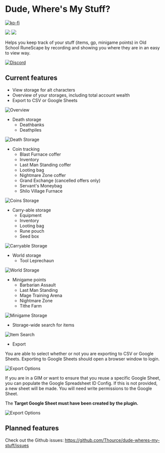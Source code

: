 # Dude, Where's My Stuff?

[![ko-fi](https://ko-fi.com/img/githubbutton_sm.svg)](https://ko-fi.com/D1D5TCSF0)

[![](https://img.shields.io/endpoint?url=https://api.runelite.net/pluginhub/shields/rank/plugin/dude-wheres-my-stuff)](https://runelite.net/plugin-hub/show/dude-wheres-my-stuff)
[![](https://img.shields.io/endpoint?url=https://api.runelite.net/pluginhub/shields/installs/plugin/dude-wheres-my-stuff)](https://runelite.net/plugin-hub/show/dude-wheres-my-stuff)

Helps you keep track of your stuff (items, gp, minigame points) in Old School RuneScape by recording
and showing you where they are in an easy to view way.

[![Discord](https://discord.com/api/guilds/967795701599850567/widget.png?style=banner2)](https://discord.gg/tz3abR5nxA)

## Current features

* View storage for alt characters
* Overview of your storages, including total account wealth
* Export to CSV or Google Sheets

![Overview](readme/overview.png)

* Death storage
    * Deathbanks
    * Deathpiles

![Death Storage](readme/death.gif)

* Coin tracking
    * Blast Furnace coffer
    * Inventory
    * Last Man Standing coffer
    * Looting bag
    * Nightmare Zone coffer
    * Grand Exchange (cancelled offers only)
    * Servant's Moneybag
    * Shilo Village Furnace

![Coins Storage](readme/coins.gif)

* Carry-able storage
    * Equipment
    * Inventory
    * Looting bag
    * Rune pouch
    * Seed box

![Carryable Storage](readme/carryables.gif)

* World storage
    * Tool Leprechaun

![World Storage](readme/world.png)

* Minigame points
    * Barbarian Assault
    * Last Man Standing
    * Mage Training Arena
    * Nightmare Zone
    * Tithe Farm

![Minigame Storage](readme/minigames.png)

* Storage-wide search for items

![Item Search](readme/search.png)

* Export

You are able to select whether or not you are exporting to CSV or Google Sheets. Exporting to Google
Sheets should open a browser window to login.

![Export Options](readme/export.png)

If you are in a GIM or want to ensure that you reuse a specific Google Sheet, you can populate the
Google Spreadsheet ID Config. If this is not provided, a new sheet will be made. You will need write
permissions to the Google Sheet.

The **Target Google Sheet must have been created by the plugin.**

![Export Options](readme/export_settings.png)

## Planned features

Check out the Github issues: https://github.com/Thource/dude-wheres-my-stuff/issues
